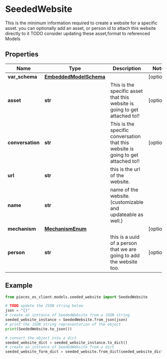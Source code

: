 # SeededWebsite

This is the minimum information required to create a website for a specific asset.  you can optionally add an asset, or person id to attach this website directly to it  TODO consider updating these asset,format to referenced Models

## Properties

Name | Type | Description | Notes
------------ | ------------- | ------------- | -------------
**var_schema** | [**EmbeddedModelSchema**](EmbeddedModelSchema) |  | [optional] 
**asset** | **str** | This is the specific asset that this website is going to get attached to!! | [optional] 
**conversation** | **str** | This is the specific conversation that this website is going to get attached to!! | [optional] 
**url** | **str** | this is the url of the website. | 
**name** | **str** | name of the website.(customizable and updateable as well.) | 
**mechanism** | [**MechanismEnum**](MechanismEnum) |  | [optional] 
**person** | **str** | this is a uuid of a person that we are going to add the website too. | [optional] 

## Example

```python
from pieces_os_client.models.seeded_website import SeededWebsite

# TODO update the JSON string below
json = "{}"
# create an instance of SeededWebsite from a JSON string
seeded_website_instance = SeededWebsite.from_json(json)
# print the JSON string representation of the object
print(SeededWebsite.to_json())

# convert the object into a dict
seeded_website_dict = seeded_website_instance.to_dict()
# create an instance of SeededWebsite from a dict
seeded_website_form_dict = seeded_website.from_dict(seeded_website_dict)
```



